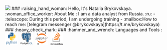 <div id="header">
<img src="https://giphy.com/gifs/illustration-marketing-data-8gNQZ9IpkcdiAjfOgN" width="40"/>
### :raising_hand_woman: Hello, It's Natalia Brykovskaya.
:woman_office_worker: About Me :
I am a data analyst from Russia. :ru:
- :telescope: During this period, I am undergoing training
- :mailbox:How to reach me: [telegram messenger @brykovskaya](https://t.me/brykovskaya)


<img src="https://komarev.com/ghpvc/?brykovskaya=your-github-brykovskaya&style=flat-square&color=blue" alt=""/>
###	:heavy_check_mark:
### :hammer_and_wrench: Languages and Tools :
<div>
<img src="https://github.com/devicons/devicon/blob/master/icons/python/python-original-wordmark.svg" title="Python" alt="Python" width="40" height="40"/>&nbsp; 
<img src="https://github.com/devicons/devicon/blob/master/icons/postgresql/postgresql-original-wordmark.svg" title="PostgreSQL" alt="PostgreSQL" width="40" height="40"/>&nbsp;
<img src="https://github.com/devicons/devicon/blob/master/icons/jupyter/jupyter-original-wordmark.svg" title="jupyter" alt="jupyter" width="40" height="40"/>&nbsp;
<img src="https://github.com/devicons/devicon/blob/master/icons/stackoverflow/stackoverflow-original-wordmark.svg" title="stackoverflow" alt="stackoverflow" width="40" height="40"/>&nbsp;
</div>
